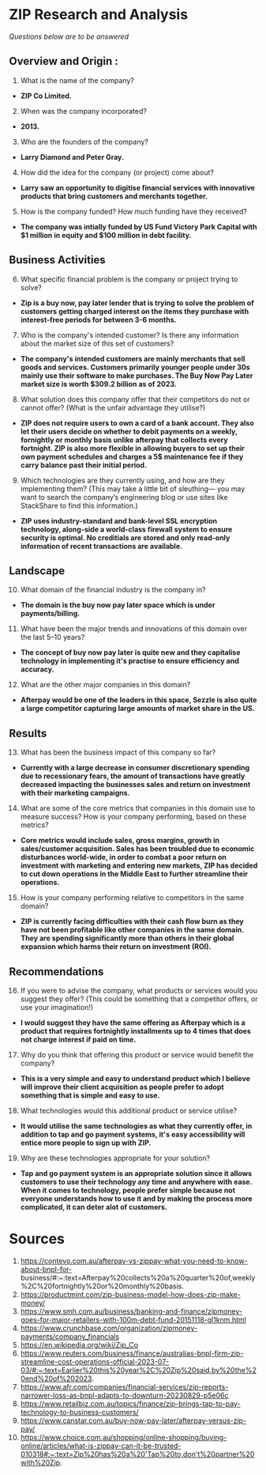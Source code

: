 # ZIP Research and Analysis # 
*Questions below are to be answered*
## Overview and Origin :
  1. What is the name of the company? 
  - **ZIP Co Limited.**
  2. When was the company incorporated? 
  - **2013.**
    
  3. Who are the founders of the company? 
  - **Larry Diamond and Peter Gray.**
  4. How did the idea for the company (or project) come about?
  - **Larry saw an opportunity to digitise financial services with innovative products that bring customers and merchants together.**
  5. How is the company funded? How much funding have they received? 
  - **The company was intially funded by US Fund Victory Park Capital with $1 million in equity and $100 million in debt facility.** 

## Business Activities

  6. What specific financial problem is the company or project trying to solve?
  - **Zip is a buy now, pay later lender that is trying to solve the problem of customers getting charged interest on the items they purchase with interest-free periods for between 3-6 months.**
  7. Who is the company's intended customer?  Is there any information about the market size of this set of customers? 
  - **The company's intended customers are mainly merchants that sell goods and services. Customers primarily younger people under 30s mainly use their software to make purchases. The Buy Now Pay Later market size is worth $309.2 billion as of 2023.** 
  8. What solution does this company offer that their competitors do not or cannot offer? (What is the unfair advantage they utilise?)
  - **ZIP does not require users to own a card of a bank account. They also let their users decide on whether to debit payments on a weekly, fornightly or monthly basis unlike afterpay that collects every fortnight. ZIP is also more flexible in allowing buyers to set up their own payment schedules and charges a 5$ maintenance fee if they carry balance past their initial period.** 

  9. Which technologies are they currently using, and how are they implementing them? (This may take a little bit of sleuthing–– you may want to search the company’s engineering blog or use sites like StackShare to find this information.)
  - **ZIP uses industry-standard and bank-level SSL encryption technology, along-side a world-class firewall system to ensure security is optimal. No creditials are stored and only read-only information of recent transactions are available.** 

## Landscape

  10. What domain of the financial industry is the company in?
  - **The domain is the buy now pay later space which is under payments/billing.**

  11. What have been the major trends and innovations of this domain over the last 5–10 years?
  - **The concept of buy now pay later is quite new and they capitalise technology in implementing it's practise to ensure efficiency and accuracy.** 
  12. What are the other major companies in this domain?
  - **Afterpay would be one of the leaders in this space, Sezzle is also quite a large competitor capturing large amounts of market share in the US.** 

## Results

  13. What has been the business impact of this company so far?
  - **Currently with a large decrease in consumer discretionary spending due to recessionary fears, the amount of transactions have greatly decreased impacting the businesses sales and return on investment with their marketing campaigns.** 

  14. What are some of the core metrics that companies in this domain use to measure success? How is your company performing, based on these metrics?
  - **Core metrics would include sales, gross margins, growth in sales/customer acquisition. 
Sales has been troubled due to economic disturbances world-wide, in order to combat a poor return on investment with marketing and entering new markets, ZIP has decided to cut down operations in the Middle East to further streamline their operations.**

  15. How is your company performing relative to competitors in the same domain?
  - **ZIP is currently facing difficulties with their cash flow burn as they have not been profitable like other companies in the same domain. They are spending significantly more than others in their global expansion which harms their return on investment (ROI).**


## Recommendations

  16. If you were to advise the company, what products or services would you suggest they offer? (This could be something that a competitor offers, or use your imagination!)
  - **I would suggest they have the same offering as Afterpay which is a product that requires fortnightly installments up to 4 times that does not charge interest if paid on time.** 
  17. Why do you think that offering this product or service would benefit the company?
  - **This is a very simple and easy to understand product which I believe will improve their client acquisition as people prefer to adopt something that is simple and easy to use.** 
  18. What technologies would this additional product or service utilise?
  - **It would utilise the same technologies as what they currently offer, in addition to tap and go payment systems, it's easy accessibility will entice more people to sign up with ZIP.**
  19. Why are these technologies appropriate for your solution?
  - **Tap and go payment system is an appropriate solution since it allows customers to use their technology any time and anywhere with ease. When it comes to technology, people prefer simple because not everyone understands how to use it and by making the process more complicated, it can deter alot of customers.**






# Sources
  1. https://contevo.com.au/afterpay-vs-zippay-what-you-need-to-know-about-bnpl-for-        business/#:~:text=Afterpay%20collects%20a%20quarter%20of,weekly%2C%20fortnightly%20or%20monthly%20basis.
  2. https://productmint.com/zip-business-model-how-does-zip-make-money/
  3. https://www.smh.com.au/business/banking-and-finance/zipmoney-goes-for-major-retailers-with-100m-debt-fund-20151118-gl1knm.html
  4. https://www.crunchbase.com/organization/zipmoney-payments/company_financials
  5. https://en.wikipedia.org/wiki/Zip_Co
  6. https://www.reuters.com/business/finance/australias-bnpl-firm-zip-streamline-cost-operations-official-2023-07-03/#:~:text=Earlier%20this%20year%2C%20Zip%20said,by%20the%20end%20of%202023.
  7. https://www.afr.com/companies/financial-services/zip-reports-narrower-loss-as-bnpl-adapts-to-downturn-20230829-p5e06c
  8. https://www.retailbiz.com.au/topics/finance/zip-brings-tap-to-pay-technology-to-business-customers/
  9. https://www.canstar.com.au/buy-now-pay-later/afterpay-versus-zip-pay/
  10. https://www.choice.com.au/shopping/online-shopping/buying-online/articles/what-is-zippay-can-it-be-trusted-010318#:~:text=Zip%20has%20a%20'Tap%20to,don't%20partner%20with%20Zip.
